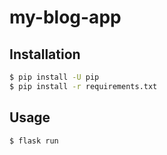 # my-blog-app

## Installation

```bash
$ pip install -U pip
$ pip install -r requirements.txt
```

## Usage

```bash
$ flask run